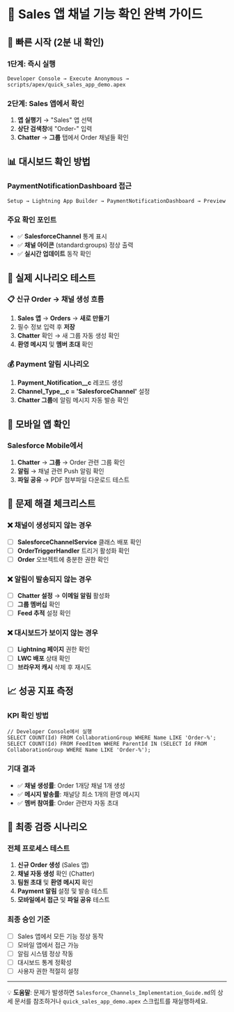 # 📱 Sales 앱 채널 기능 확인 완벽 가이드

## 🚀 빠른 시작 (2분 내 확인)

### 1단계: 즉시 실행
```
Developer Console → Execute Anonymous → scripts/apex/quick_sales_app_demo.apex
```

### 2단계: Sales 앱에서 확인
1. **앱 실행기** → "Sales" 앱 선택
2. **상단 검색창**에 "Order-" 입력
3. **Chatter** → **그룹** 탭에서 Order 채널들 확인

## 📊 대시보드 확인 방법

### PaymentNotificationDashboard 접근
```
Setup → Lightning App Builder → PaymentNotificationDashboard → Preview
```

### 주요 확인 포인트
- ✅ **SalesforceChannel** 통계 표시
- ✅ **채널 아이콘** (standard:groups) 정상 출력
- ✅ **실시간 업데이트** 동작 확인

## 🎯 실제 시나리오 테스트

### 📋 신규 Order → 채널 생성 흐름
1. **Sales 앱** → **Orders** → **새로 만들기**
2. 필수 정보 입력 후 **저장**
3. **Chatter** 확인 → 새 그룹 자동 생성 확인
4. **환영 메시지** 및 **멤버 초대** 확인

### 💰 Payment 알림 시나리오
1. **Payment_Notification__c** 레코드 생성
2. **Channel_Type__c = 'SalesforceChannel'** 설정
3. **Chatter 그룹**에 알림 메시지 자동 발송 확인

## 📱 모바일 앱 확인

### Salesforce Mobile에서
1. **Chatter** → **그룹** → Order 관련 그룹 확인
2. **알림** → 채널 관련 Push 알림 확인
3. **파일 공유** → PDF 첨부파일 다운로드 테스트

## 🔧 문제 해결 체크리스트

### ❌ 채널이 생성되지 않는 경우
- [ ] **SalesforceChannelService** 클래스 배포 확인
- [ ] **OrderTriggerHandler** 트리거 활성화 확인  
- [ ] **Order** 오브젝트에 충분한 권한 확인

### ❌ 알림이 발송되지 않는 경우
- [ ] **Chatter 설정** → **이메일 알림** 활성화
- [ ] **그룹 멤버십** 확인
- [ ] **Feed 추적** 설정 확인

### ❌ 대시보드가 보이지 않는 경우
- [ ] **Lightning 페이지** 권한 확인
- [ ] **LWC 배포** 상태 확인
- [ ] **브라우저 캐시** 삭제 후 재시도

## 📈 성공 지표 측정

### KPI 확인 방법
```apex
// Developer Console에서 실행
SELECT COUNT(Id) FROM CollaborationGroup WHERE Name LIKE 'Order-%';
SELECT COUNT(Id) FROM FeedItem WHERE ParentId IN (SELECT Id FROM CollaborationGroup WHERE Name LIKE 'Order-%');
```

### 기대 결과
- ✅ **채널 생성률**: Order 1개당 채널 1개 생성
- ✅ **메시지 발송률**: 채널당 최소 1개의 환영 메시지
- ✅ **멤버 참여률**: Order 관련자 자동 초대

## 🎉 최종 검증 시나리오

### 전체 프로세스 테스트
1. **신규 Order 생성** (Sales 앱)
2. **채널 자동 생성** 확인 (Chatter)
3. **팀원 초대** 및 **환영 메시지** 확인
4. **Payment 알림** 설정 및 발송 테스트
5. **모바일에서 접근** 및 **파일 공유** 테스트

### 최종 승인 기준
- [ ] Sales 앱에서 모든 기능 정상 동작
- [ ] 모바일 앱에서 접근 가능
- [ ] 알림 시스템 정상 작동
- [ ] 대시보드 통계 정확성
- [ ] 사용자 권한 적절히 설정

---

💡 **도움말**: 문제가 발생하면 `Salesforce_Channels_Implementation_Guide.md`의 상세 문서를 참조하거나 `quick_sales_app_demo.apex` 스크립트를 재실행하세요.

